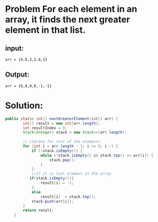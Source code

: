 # Problem For each element in an array, it finds the next greater element in that list.

## input: 
```
arr = {4,6,3,2,8,1}
```
## Output: 
```
arr = {6,8,8,8,-1,-1}
```

# Solution:
``` Java
public static int[] nextGreaterElement(int[] arr) {
        int[] result = new int[arr.length];
        int resultIndex = 0;
        Stack<Integer> stack = new Stack<>(arr.length);
       
        // iterate for rest of the elements
        for (int i = arr.length - 1; i >= 0; i--) {
            if (!stack.isEmpty()) {
                while (!stack.isEmpty() && stack.top() <= arr[i]) {
                    stack.pop();
                }
            }-
            //if it is last element in the array
           if(stack.isEmpty()){
                result[i] = -1;
            }
            else
                result[i]  = stack.top();
            stack.push(arr[i]);
        }
        return result;
    }
```
